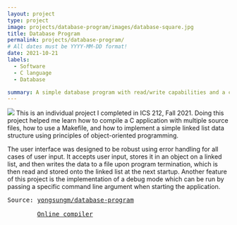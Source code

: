 ```yaml
---
layout: project
type: project
image: projects/database-program/images/database-square.jpg
title: Database Program
permalink: projects/database-program/
# All dates must be YYYY-MM-DD format!
date: 2021-10-21
labels:
  - Software
  - C language
  - Database

summary: A simple database program with read/write capabilities and a console UI
---
```

<img class="ui image" src="{{ site.baseurl }}/projects/database-program/images/screenshot.png">
This is an individual project I completed in ICS 212, Fall 2021. Doing this project helped me learn how to compile a C application with multiple source files, how to use a Makefile, and how to implement a simple linked list data structure using principles of object-oriented programming.

The user interface was designed to be robust using error handling for all cases of user input.
It accepts user input, stores it in an object on a linked list, and then writes the data to a file upon program termination, which is then read and stored onto the linked list at the next startup.
Another feature of this project is the implementation of a debug mode which can be run by passing a specific command line argument when starting the application.

<pre>Source: <a href="https://github.com/yongsungm/Banking-Database"><i class="large github icon"></i>yongsungm/database-program</a><br>
        <a href="https://onlinegdb.com/HNRvy2Pma">Online compiler</a></pre>
<br>
<br>